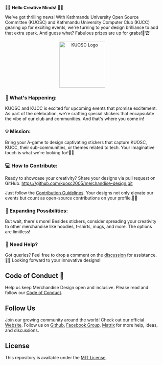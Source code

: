 __🎨🎉 Hello Creative Minds! 🎨🎉__

We've got thrilling news! With Kathmandu University Open Source Committee (KUOSC) and Kathmandu University Computer Club (KUCC) gearing up for exciting events, we're turning to your design brilliance to add that extra spark. And guess what? Fabulous prizes are up for grabs!💫🏆

<p align="center">
  <img src="https://github.com/kuosc2005/merchandise-design/blob/main/resources/kuosc_login.png?raw=true" alt="KUOSC Logo" width="150">
</p>

### 🌟 What's Happening:
KUOSC and KUCC is excited for upcoming events that promise excitement. As part of the celebration, we're crafting special stickers that encapsulate the vibe of our club and communities. And that's where you come in!

### 💡 Mission:
Bring your A-game to design captivating stickers that capture KUOSC, KUCC, their sub-communities, or themes related to tech. Your imaginative touch is what we're looking for!🚀🎨

### 💻 How to Contribute:

Ready to showcase your creativity? Share your designs via pull request on GitHub:
https://github.com/kuosc2005/merchandise-design.git

Just follow the [Contribution Guidelines](CONTRIBUTING.md). Your designs not only elevate our events but count as open-source contributions on your profile.🌈🎉

### 🎁 Expanding Possibilities:
But wait, there's more! Besides stickers, consider spreading your creativity to other merchandise like hoodies, t-shirts, mugs, and more. The options are limitless!

### 🤝 Need Help?
Got queries? Feel free to drop a comment on the [discussion](https://github.com/kuosc2005/merchandise-design/discussions) for assistance.💬🙌
Looking forward to your innovative designs!

## Code of Conduct 👮

Help us keep Merchandise Design open and inclusive. Please read and follow our [Code of Conduct](CODE_OF_CONDUCT.md).

## Follow Us

Join our growing community around the world! Check out our official [Website](https://kuosc.org.np). Follow us on [Github](https://github.com/kuosc2005), [Facebook Group](https://www.facebook.com/groups/kuosc), [Matrix](https://matrix.to/#/#kuosc:matrix.org) for more help, ideas, and discussions.

## License

This repository is available under the [MIT License](./LICENSE).

